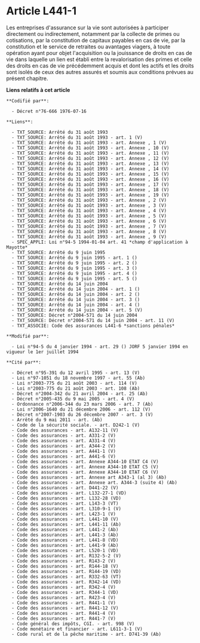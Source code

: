 # Article L441-1

Les entreprises d'assurance sur la vie sont autorisées à participer directement ou indirectement, notamment par la collecte
de primes ou cotisations, par la constitution de capitaux payables en cas de vie, par la constitution et le service de
retraites ou avantages viagers, à toute opération ayant pour objet l'acquisition ou la jouissance de droits en cas de vie
dans laquelle un lien est établi entre la revalorisation des primes et celle des droits en cas de vie précédemment acquis et
dont les actifs et les droits sont isolés de ceux des autres assurés et soumis aux conditions prévues au présent chapitre.

**Liens relatifs à cet article**

	**Codifié par**:

	  - Décret n°76-666 1976-07-16

	**Liens**:

	  - TXT_SOURCE: Arrêté du 31 août 1993
	  - TXT_SOURCE: Arrêté du 31 août 1993 - art. 1 (V)
	  - TXT_SOURCE: Arrêté du 31 août 1993 - art. Annexe , 1 (V)
	  - TXT_SOURCE: Arrêté du 31 août 1993 - art. Annexe , 10 (V)
	  - TXT_SOURCE: Arrêté du 31 août 1993 - art. Annexe , 11 (V)
	  - TXT_SOURCE: Arrêté du 31 août 1993 - art. Annexe , 12 (V)
	  - TXT_SOURCE: Arrêté du 31 août 1993 - art. Annexe , 13 (V)
	  - TXT_SOURCE: Arrêté du 31 août 1993 - art. Annexe , 14 (V)
	  - TXT_SOURCE: Arrêté du 31 août 1993 - art. Annexe , 15 (V)
	  - TXT_SOURCE: Arrêté du 31 août 1993 - art. Annexe , 16 (V)
	  - TXT_SOURCE: Arrêté du 31 août 1993 - art. Annexe , 17 (V)
	  - TXT_SOURCE: Arrêté du 31 août 1993 - art. Annexe , 18 (V)
	  - TXT_SOURCE: Arrêté du 31 août 1993 - art. Annexe , 19 (V)
	  - TXT_SOURCE: Arrêté du 31 août 1993 - art. Annexe , 2 (V)
	  - TXT_SOURCE: Arrêté du 31 août 1993 - art. Annexe , 3 (V)
	  - TXT_SOURCE: Arrêté du 31 août 1993 - art. Annexe , 4 (V)
	  - TXT_SOURCE: Arrêté du 31 août 1993 - art. Annexe , 5 (V)
	  - TXT_SOURCE: Arrêté du 31 août 1993 - art. Annexe , 6 (V)
	  - TXT_SOURCE: Arrêté du 31 août 1993 - art. Annexe , 7 (V)
	  - TXT_SOURCE: Arrêté du 31 août 1993 - art. Annexe , 8 (V)
	  - TXT_SOURCE: Arrêté du 31 août 1993 - art. Annexe , 9 (V)
	  - SPEC_APPLI: Loi n°94-5 1994-01-04 art. 41 *champ d'application à Mayotte*
	  - TXT_SOURCE: Arrêté du 9 juin 1995
	  - TXT_SOURCE: Arrêté du 9 juin 1995 - art. 1 ()
	  - TXT_SOURCE: Arrêté du 9 juin 1995 - art. 2 ()
	  - TXT_SOURCE: Arrêté du 9 juin 1995 - art. 3 ()
	  - TXT_SOURCE: Arrêté du 9 juin 1995 - art. 4 ()
	  - TXT_SOURCE: Arrêté du 9 juin 1995 - art. 5 ()
	  - TXT_SOURCE: Arrêté du 14 juin 2004
	  - TXT_SOURCE: Arrêté du 14 juin 2004 - art. 1 ()
	  - TXT_SOURCE: Arrêté du 14 juin 2004 - art. 2 ()
	  - TXT_SOURCE: Arrêté du 14 juin 2004 - art. 3 ()
	  - TXT_SOURCE: Arrêté du 14 juin 2004 - art. 4 ()
	  - TXT_SOURCE: Arrêté du 14 juin 2004 - art. 5 (V)
	  - TXT_SOURCE: Décret n°2004-571 du 14 juin 2004
	  - TXT_SOURCE: Décret n°2004-571 du 14 juin 2004 - art. 11 (V)
	  - TXT_ASSOCIE: Code des assurances L441-6 *sanctions pénales*

	**Modifié par**:

	  - Loi n°94-5 du 4 janvier 1994 - art. 29 () JORF 5 janvier 1994 en vigueur le 1er juillet 1994

	**Cité par**:

	  - Décret n°95-391 du 12 avril 1995 - art. 13 (V)
	  - Loi n°97-1051 du 18 novembre 1997 - art. 55 (Ab)
	  - Loi n°2003-775 du 21 août 2003 - art. 114 (V)
	  - Loi n°2003-775 du 21 août 2003 - art. 108 (Ab)
	  - Décret n°2004-342 du 21 avril 2004 - art. 25 (Ab)
	  - Décret n°2005-435 du 9 mai 2005 - art. 4 (V)
	  - Ordonnance n°2006-344 du 23 mars 2006 - art. 7 (Ab)
	  - Loi n°2006-1640 du 21 décembre 2006 - art. 112 (V)
	  - Décret n°2007-1903 du 26 décembre 2007 - art. 3 (V)
	  - Arrêté du 9 mai 2011 - art. (Ab)
	  - Code de la sécurité sociale. - art. D242-1 (V)
	  - Code des assurances - art. A132-11 (V)
	  - Code des assurances - art. A331-2 (V)
	  - Code des assurances - art. A331-4 (V)
	  - Code des assurances - art. A344-2 (V)
	  - Code des assurances - art. A441-1 (V)
	  - Code des assurances - art. A441-6 (V)
	  - Code des assurances - art. Annexe A344-10 ETAT C4 (V)
	  - Code des assurances - art. Annexe A344-10 ETAT C5 (V)
	  - Code des assurances - art. Annexe A344-10 ETAT C6 (V)
	  - Code des assurances - art. Annexe art A343-1 (al 3) (Ab)
	  - Code des assurances - art. Annexe art. A344-3 (suite 4) (Ab)
	  - Code des assurances - art. D441-22 (V)
	  - Code des assurances - art. L132-27-1 (VD)
	  - Code des assurances - art. L132-28 (VD)
	  - Code des assurances - art. L143-3 (VT)
	  - Code des assurances - art. L310-9-1 (V)
	  - Code des assurances - art. L423-1 (V)
	  - Code des assurances - art. L441-10 (V)
	  - Code des assurances - art. L441-11 (Ab)
	  - Code des assurances - art. L441-2 (Ab)
	  - Code des assurances - art. L441-3 (Ab)
	  - Code des assurances - art. L441-8 (VD)
	  - Code des assurances - art. L441-9 (Ab)
	  - Code des assurances - art. L520-1 (VD)
	  - Code des assurances - art. R132-5-2 (V)
	  - Code des assurances - art. R143-2 (V)
	  - Code des assurances - art. R144-18 (V)
	  - Code des assurances - art. R144-19 (VD)
	  - Code des assurances - art. R332-63 (VT)
	  - Code des assurances - art. R342-14 (VD)
	  - Code des assurances - art. R342-4 (V)
	  - Code des assurances - art. R344-1 (VD)
	  - Code des assurances - art. R423-4 (V)
	  - Code des assurances - art. R441-1 (V)
	  - Code des assurances - art. R441-12 (V)
	  - Code des assurances - art. R441-4 (V)
	  - Code des assurances - art. R441-7 (V)
	  - Code général des impôts, CGI. - art. 998 (V)
	  - Code monétaire et financier - art. L611-3-1 (V)
	  - Code rural et de la pêche maritime - art. D741-39 (Ab)

